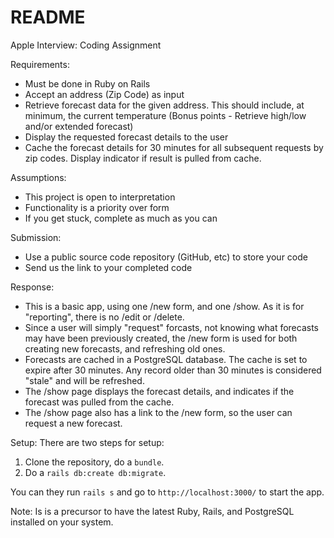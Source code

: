 # README

Apple Interview: Coding Assignment

Requirements:
*	Must be done in Ruby on Rails
*	Accept an address (Zip Code) as input
*	Retrieve forecast data for the given address. This should include, at minimum, the current temperature (Bonus points - Retrieve high/low and/or extended forecast)
*	Display the requested forecast details to the user
*	Cache the forecast details for 30 minutes for all subsequent requests by zip codes. Display indicator if result is pulled from cache.

Assumptions:
*	This project is open to interpretation
*	Functionality is a priority over form
*	If you get stuck, complete as much as you can

Submission:
*	Use a public source code repository (GitHub, etc) to store your code
*	Send us the link to your completed code


Response:
* This is a basic app, using one /new form, and one /show. As it is for "reporting", there is no /edit or /delete.
* Since a user will simply "request" forcasts, not knowing what forecasts may have been previously created, the /new form is used for both creating new forecasts, and refreshing old ones.
* Forecasts are cached in a PostgreSQL database. The cache is set to expire after 30 minutes. Any record older than 30 minutes is considered "stale" and will be refreshed.
* The /show page displays the forecast details, and indicates if the forecast was pulled from the cache.
* The /show page also has a link to the /new form, so the user can request a new forecast.

Setup:
There are two steps for setup:
1) Clone the repository, do a `bundle`.
2) Do a `rails db:create db:migrate`.

You can they run `rails s` and go to `http://localhost:3000/` to start the app.

Note: Is is a precursor to have the latest Ruby, Rails, and PostgreSQL installed on your system.
